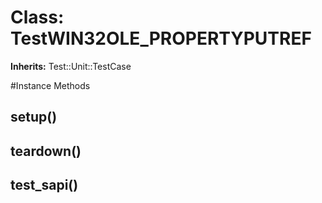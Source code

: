 # Class: TestWIN32OLE_PROPERTYPUTREF
**Inherits:** Test::Unit::TestCase
    




#Instance Methods
## setup() [](#method-i-setup)

## teardown() [](#method-i-teardown)

## test_sapi() [](#method-i-test_sapi)

